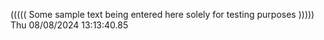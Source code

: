 ((((( Some sample text being entered here solely for testing purposes ))))) Thu 08/08/2024 13:13:40.85
